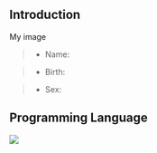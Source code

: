 ## Introduction

My image

> - Name:

> - Birth:

> - Sex:

## Programming Language

<img src="https://img.shields.io/badge/Java-007396?style=for-the-badge"/>
